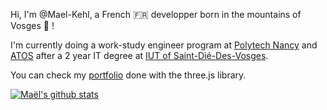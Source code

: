 Hi, I'm @Mael-Kehl, a French :fr: developper born in the mountains of Vosges :evergreen_tree: !

I'm currently doing a work-study engineer program at [Polytech Nancy](https://polytech-nancy.univ-lorraine.fr/) and [ATOS](https://atos.net/fr/) after a 2 year IT degree at [IUT of Saint-Dié-Des-Vosges](https://iutsd.univ-lorraine.fr/).

You can check my [portfolio](https://mael-kehl.github.io/portfolio) done with the three.js library.

[![Maël's github stats](https://github-readme-stats.vercel.app/api?username=Mael-Kehl)](https://github.com/yushi1007)
